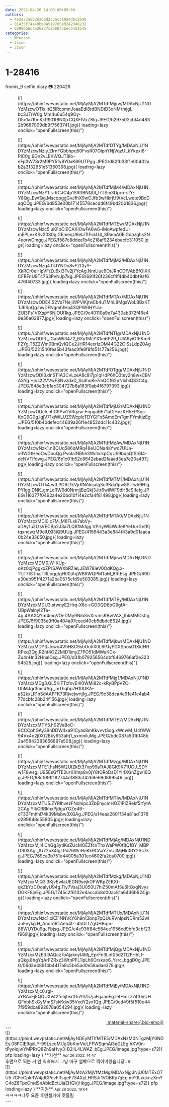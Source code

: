 ```yaml
---
date: 2022-04-26 14:00:00+09:00
authors:
  - 4e3e72a5b2ea6ad2c3ac319a4dbc26d0
  - 01435f74a49ba8a519705ad242348232
  - 6599dbbcaa26237c2ab0f3becb421b45
categories:
  - Weverse
  - Jisun
  - Jiwon
---
```


# 1-28416

<div class="post-container" markdown="1">
<div class="content-container md-sidebar__scrollwrap" markdown="1">

fromis_9 selfie diary 📷 220426
<figure markdown="1">
![](https://phinf.wevpstatic.net/MjAyMjA2MTdfMjgw/MDAxNjU1NDYzMzcwOTIx.ltQ5lRcpmnJoaaEdI8rdBNDtB3oNMrmjgL-bc3JTrW0g.Mm4u6u54q9Oy-D5c1a7KmKkR901t8N0jxCQXFIVxZ8Ig.JPEG/b297502cbf4d4832b9687009db9f7563741.jpg){ loading=lazy onclick="openFullscreen(this)"}
</figure>
<figure markdown="1">
![](https://phinf.wevpstatic.net/MjAyMjA2MTdfOTYg/MDAxNjU1NDYzMzcwNzIy.ZIrnFGbbhpq50FvsR07OlpnYNjVqzULkYkpxI8-PiC0g.9Gn2vLEKWQJT8lo-eFp3W7Sr2M9PY5fy8Y0xK69UTPgg.JPEG/d82fb33f1e00402ab2a3132651e51360398.jpg){ loading=lazy onclick="openFullscreen(this)"}
</figure>
<figure markdown="1">
![](https://phinf.wevpstatic.net/MjAyMjA2MTdfMjM4/MDAxNjU1NDYzMzcwNzY1.s-RCJC4p1SRtfBNQ0I_l7TSm3Dprp-stY-Y8Qg_EwfQg.MscqpggGvJfhX9wCJfb3wHkrjU9tVcLwete9BcDaqOQg.JPEG/6d953e00b17145578cecdd6f49bd2061836.jpg){ loading=lazy onclick="openFullscreen(this)"}
</figure>
<figure markdown="1">
![](https://phinf.wevpstatic.net/MjAyMjA2MTdfMTEw/MDAxNjU1NDYzMzcwNzc5.uKFoCIECAXIOwFA6w6-iMoAwpfedU-mEPLexKSv20S0g.GEmeqU6elJTtFskU4_SRamA0EiGdazghs3N4eorwCmgg.JPEG/f587c8ddee1b4c218af9234ebecfc311050.jpg){ loading=lazy onclick="openFullscreen(this)"}
</figure>
<figure markdown="1">
![](https://phinf.wevpstatic.net/MjAyMjA2MTdfMjM2/MDAxNjU1NDYzMzcwNzg4.0lJYNDo8vF2ClyY-XkRCr0eHIpVFrZu6xl3Tv2j7YcAg.NntUuc6OtJRnCDfVAbBfOlXKCFRFnU9T47S3PvNJp7kg.JPEG/691f26f236cf4f4db40dbf9af6476f40733.jpg){ loading=lazy onclick="openFullscreen(this)"}
</figure>
<figure markdown="1">
![](https://phinf.wevpstatic.net/MjAyMjA2MTdfMTAx/MDAxNjU1NDYzMzcwODE4.52Vs7NejiWPVlKjtwEb4uTMhL8MgaWoL8BxKTTJhSpQg.hwDFNgmh1Ha43QPWRHYUu-ZUl3Ps1VIXspY6NjOUl1kg.JPEG/9c40110a9e7a430ab372f46e49e36a02877.jpg){ loading=lazy onclick="openFullscreen(this)"}
</figure>
<figure markdown="1">
![](https://phinf.wevpstatic.net/MjAyMjA2MTdfNTIg/MDAxNjU1NDYzMzcwODI3._IGa5Wi34Z2_6Xy1McYX1m6P2R_tUlA9yiOfEKmRF2Yg.T5Z2Wm0BmQvIQCe2JHR14exrIzOM44G22OiSsLdpZ0Ag.JPEG/5221540fea5b43faac0fe8f8fd51477a256.jpg){ loading=lazy onclick="openFullscreen(this)"}
</figure>
<figure markdown="1">
![](https://phinf.wevpstatic.net/MjAyMjA2MTdfOTgg/MDAxNjU1NDYzMzcwODI3.dn5T1A3CvLzeA8c8i7jp1qHdP6hO3tey2h8wxCBVASYg.Hjos22VVwFSNvzdxD_SsdhuKe7mQCf62pNIxhiQS3C4g.JPEG/648e3cb1ac304727b8a163f0ab4f6797393.jpg){ loading=lazy onclick="openFullscreen(this)"}
</figure>
<figure markdown="1">
![](https://phinf.wevpstatic.net/MjAyMjA2MTdfMjU2/MDAxNjU1NDYzMzcwODc5.nhG9Pw2d3qaw-Fnpga6E71aGjHvzKH5EPSqs-KoG9G0g.lgjV71xjWiLUZ9WcplcTDYGIFs5AmdEmTgmFYmItjzEg.JPEG/5f0b40defec44609a26f1e4852ddc11c432.jpg){ loading=lazy onclick="openFullscreen(this)"}
</figure>
<figure markdown="1">
![](https://phinf.wevpstatic.net/MjAyMjA2MTdfMzAw/MDAxNjU1NDYzMzcwNzk1.nBOUq586qMRq48eUCNa4aYwo7UUa-xRWGtHeoCwDouQg.PvoIalNBhh3WctxikpCqUh9bqaQtSr6I4-dcNVTlfdwg.JPEG/6e1c01b52c8642ebad2faaad3ea7e20a497.jpg){ loading=lazy onclick="openFullscreen(this)"}
</figure>
<figure markdown="1">
![](https://phinf.wevpstatic.net/MjAyMjA2MTdfMTM1/MDAxNjU1NDYzMzcwOTk4.wtLPORL1kVjrRNAkisdg3u3Kda1pw8SiTw59HIgPYIgg.DNK_gmLcRW9d0NrmjjBzQkj3Jtr6wilWF9dH8cSIfeIg.JPEG/116377f0492a4e20bd10f14e2cfa4f81498.jpg){ loading=lazy onclick="openFullscreen(this)"}
</figure>
<figure markdown="1">
![](https://phinf.wevpstatic.net/MjAyMjA2MTdfMTA0/MDAxNjU1NDYzMzcxMDI0.c7M_M8FLxk7abVy-aDAy1uZLtsVECBp2J3a7LQBfMdgg.VPrlyWl5WufeKYeUurGvfKjtqxncwzM9olUXl3iQ9UUg.JPEG/4156443a3e844f43a9d01aaca0b24e33650.jpg){ loading=lazy onclick="openFullscreen(this)"}
</figure>
<figure markdown="1">
![](https://phinf.wevpstatic.net/MjAyMjA2MTdfMjcw/MDAxNjU1NDYzMzcxMDM0.W-KUp-oKz0cjPggxxZPrSAWXbRZleLJEW78IeV0OdKQg.x-1TjT7tSTnajTRLoqgtgH00jAqWBRWQPMTaM_8RtEsg.JPEG/690a30eb951f4271a2ba0575cfd9e503085.jpg){ loading=lazy onclick="openFullscreen(this)"}
</figure>
<figure markdown="1">
![](https://phinf.wevpstatic.net/MjAyMjA2MTdfMTEy/MDAxNjU1NDYzMzcxMDU3.stwnyE2Hrq-X6c-rGO0QD8pG9gfA-UBpWalnyI2Te-4g.4AAXQYm4mqVOeDMy9NibSisXrvmsKBwVAX_IbkMMOs0g.JPEG/6f9035e9ff0a404a97ceed40cb5dbdc8624.jpg){ loading=lazy onclick="openFullscreen(this)"}
</figure>
<figure markdown="1">
![](https://phinf.wevpstatic.net/MjAyMjA2MTdfMjkw/MDAxNjU1NDYzMzcxMDY3.Jcwo4VhH8C9sbUuhX0L6PJyPGXSposG1XktHRRPeq3Qg.R2nf4OZ2MiD1imyZ7PO51dMWaKDx-Zu4nHn32HnalOsg.JPEG/d31b079256564dbf8469766af2e32354525.jpg){ loading=lazy onclick="openFullscreen(this)"}
</figure>
<figure markdown="1">
![](https://phinf.wevpstatic.net/MjAyMjA2MTdfMjg1/MDAxNjU1NDYzMzcxMDg3.QL5KIFTcfxvE4I0WMi82c-kRyBPpVZC-UhMJgr3mcdAg._mThqbp7H10UKA-a52kxLR1nSdAAFFK73RjvejwrtjIg.JPEG/9c38dca4e91e41c4ab477dcbfc28b24f156.jpg){ loading=lazy onclick="openFullscreen(this)"}
</figure>
<figure markdown="1">
![](https://phinf.wevpstatic.net/MjAyMjA2MTdfMTE2/MDAxNjU1NDYzMzcxMTY5.h02VaBoC-8CCCphGAy39nDDW4xa91Cyas8mKkvvvtScg.xWnwM_U4fWW94Vx4o2j0Xt2Bky653aIrj1_sxmniluMg.JPEG/bdc087a531b148b2a45842383656897e508.jpg){ loading=lazy onclick="openFullscreen(this)"}
</figure>
<figure markdown="1">
![](https://phinf.wevpstatic.net/MjAyMjA2MTdfMzgg/MDAxNjU1NDYzMzcxMTE1.hsN5W2UIZkEt37xp99aTtAJ8GK9K71UOJ_SDYw1F8wsg.lU95EsGfTE2urKXmp8v0jY8tORoDsD1Yi4XGnZgw16Qg.JPEG/88cf09ff182744df883cf42b9e69d899546.jpg){ loading=lazy onclick="openFullscreen(this)"}
</figure>
<figure markdown="1">
![](https://phinf.wevpstatic.net/MjAyMjA2MTdfMTIw/MDAxNjU1NDYzMzcxMTU5.ZYRIhvezFNdnipc3ZbEhycmHOZ1PIZRekf5rfytA2CAg.YIkCRBkhxPjdguYGZe46-cF33Fmhhl74k39Msbw3XQAg.JPEG/a14eaa2601f34a81ad1378d289648c55905.jpg){ loading=lazy onclick="openFullscreen(this)"}
</figure>
<figure markdown="1">
![](https://phinf.wevpstatic.net/MjAyMjA2MTdfMjAg/MDAxNjU1NDYzMzcxMjI4.ChGg3ytIKsZUcMOEZfcVThxWaPW0f8QfBY_MBPOR0XAg._tU72oX4lgLPd26WnHnKk9CAaYZvUjIMjHk0RY2Sc7kg.JPEG/769ca3b751e44005a301ec4602fa2ca0700.jpg){ loading=lazy onclick="openFullscreen(this)"}
</figure>
<figure markdown="1">
![](https://phinf.wevpstatic.net/MjAyMjA2MTdfMzkg/MDAxNjU1NDYzMzcxMjQ3.3KjvEwIaUEGN9yejkOFWKpZEKXt-qkZbYzCOoalyU94g.Tiy7Vasj3U050U7hiZ50mAf5u6ltGxgNvysDGKF8jnEg.JPEG/1745c2f6132e4accab8d00ac81a6436b624.jpg){ loading=lazy onclick="openFullscreen(this)"}
</figure>
<figure markdown="1">
![](https://phinf.wevpstatic.net/MjAyMjA2MTdfMTUx/MDAxNjU1NDYzMzcwNzc1.xKZ1NNVcY6h9n13bnp7pQUuRVnIpsNDRm52wlJoEnykg.H_Anqro8TAe54f--4hOLfZgQHBqm-88WUYDu9gJFbjsg.JPEG/e4e93ff84c584ee1956cd9bfd3cbf23f969.jpg){ loading=lazy onclick="openFullscreen(this)"}
</figure>
<figure markdown="1">
![](https://phinf.wevpstatic.net/MjAyMjA2MTdfMjQg/MDAxNjU1NDYzMzcxMzE3.9AQcz7oAjaknyI4Mj_EprFn3Lnt05d2Tt2FHhLI-aQkg.8hgYqArFZRxz3WtnPFL1ipLh6Orskao6_Ysrc_bggD0g.JPEG/06d3e48914b4417a8c5be5ad0e58adae378.jpg){ loading=lazy onclick="openFullscreen(this)"}
</figure>
<figure markdown="1">
![](https://phinf.wevpstatic.net/MjAyMjA2MTdfMjEy/MDAxNjU1NDYzMzcxMjc0.rgl-aYBAxEjEQQUXwt2fohjtextGuYll757jaFqJaoEg.IetHmLz74f0yUHQFnbhSkGyMmS7skKdw35VxdY2yx1Qg.JPEG/9cd49f5f510e447f959dca892878a054294.jpg){ loading=lazy onclick="openFullscreen(this)"}
</figure>
</div>
</div>

<div style="text-align: right;" markdown="1">
<a href="https://weverse.io/fromis9/media/1-28416" style="text-align: right;">:material-share:{.big-emoji}</a>
</div>
---

<div class="comments-container md-sidebar__scrollwrap" markdown="1">
<div class="comment" markdown="1">
<div class='id-container' markdown="1">
![](https://phinf.wevpstatic.net/MjAyNDEyMTlfMTE5/MDAxNzM0NTgzMjY0NDEy.08FClE9gxLY-99LscoMUgQbKnrVicLFFWSqmAi3eGLEg.hXV0n-tPyoIqjwYMPRrQ8Zn9aHvy3-B2llL4LWAZ_bEg.JPEG/image.jpg?type=s72){ pfp loading=lazy }
**<span class="artist">지선</span>** <small>Apr 26 2022, 14:47</small><br>
</div>
<div class='comment-body' markdown="1">
후면으로 찍는 거 안 익숙해서 그냥 마구 얼빡으로 찍어버렸슙니당..ㅎ
</div>
</div>
<div class="reply" markdown="1">
<div class="comment" markdown="1">
<div class='id-container' markdown="1">
![](https://phinf.wevpstatic.net/MjAyMzA2MjVfMzMg/MDAxNjg3NjU0MTExOTU5.7GFeCpkRW4jdCPevFi1sgeF7S4XyLHRSJr1VOBRp7gEg.mY0LxqknzXmYC4oZ6TpxCmdSnAbldBctUiaEHQVjHkgg.JPEG/image.jpg?type=s72){ pfp loading=lazy }
**<span class="artist">지원</span>** <small>Apr 29 2022, 19:04</small><br>
</div>
<div class='comment-body' markdown="1">
ㅋㅋㅋㅋ나두 요즘 후면셀카에 맛들림
</div>
</div>
</div>
</div>
---

